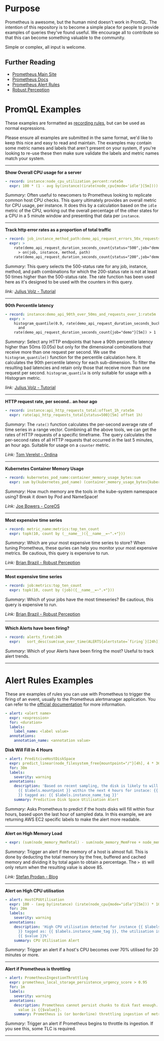 # Purpose

Prometheus is awesome, but the human mind doesn't work in PromQL. The intention of this repository is to become a simple place for people to provide examples of queries they've found useful.
We encourage all to contribute so that this can become something valuable to the community.

Simple or complex, all input is welcome.

## Further Reading

* [Prometheus Main Site](https://prometheus.io/)
* [Prometheus Docs](https://prometheus.io/docs/introduction/overview/)
* [Prometheus Alert Rules](https://prometheus.io/docs/prometheus/latest/configuration/alerting_rules/)
* [Robust Perception](https://www.robustperception.io/blog/)



# PromQL Examples

These examples are formatted as [recording rules](https://prometheus.io/docs/prometheus/latest/configuration/recording_rules/), but can be used as normal expressions.

Please ensure all examples are submitted in the same format, we'd like to keep this nice and easy to read and maintain.
The examples may contain some metric names and labels that aren't present on your system, if you're looking to re-use these then make sure validate the labels and metric names match your system.

---

**Show Overall CPU usage for a server**
```yaml
- record: instance:node_cpu_utilization_percent:rate5m
  expr: 100 * (1 - avg by(instance)(irate(node_cpu{mode='idle'}[5m])))
```
*Summary:* Often useful to newcomers to Prometheus looking to replicate common host CPU checks. This query ultimately provides an overall metric for CPU usage, per instance. It does this by a calculation based on the `idle` metric of the CPU, working out the overall percentage of the other states for a CPU in a 5 minute window and presenting that data per `instance`.

---

**Track http error rates as a proportion of total traffic**
```yaml
- record: job_instance_method_path:demo_api_request_errors_50x_requests:rate5m
  expr: >
    rate(demo_api_request_duration_seconds_count{status="500",job="demo"}[5m]) * 50
      > on(job, instance, method, path)
    rate(demo_api_request_duration_seconds_count{status="200",job="demo"}[5m])
```
*Summary:* This query selects the 500-status rate for any job, instance, method, and path combinations for which the 200-status rate is not at least 50 times higher than the 500-status rate. The rate function has been used here as it's designed to be used with the counters in this query.

*link:* [Julius Volz - Tutorial](https://www.digitalocean.com/community/tutorials/how-to-query-prometheus-on-ubuntu-14-04-part-2)

---

**90th Percentile latency**
```yaml
- record: instance:demo_api_90th_over_50ms_and_requests_over_1:rate5m
  expr: >
    histogram_quantile(0.9, rate(demo_api_request_duration_seconds_bucket{job="demo"}[5m])) > 0.05
      and
    rate(demo_api_request_duration_seconds_count{job="demo"}[5m]) > 1
```
*Summary:*  Select any HTTP endpoints that have a 90th percentile latency higher than 50ms (0.05s) but only for the dimensional combinations that receive more than one request per second. We use the `histogram_quantile()` function for the percentile calculation here. It calculates the 90th percentile latency for each sub-dimension. To filter the resulting bad latencies and retain only those that receive more than one request per second. `histogram_quantile` is only suitable for usage with a Histogram metric.

*link:* [Julius Volz - Tutorial](https://www.digitalocean.com/community/tutorials/how-to-query-prometheus-on-ubuntu-14-04-part-2)

---

**HTTP request rate, per second.. an hour ago**
```yaml
- record: instance:api_http_requests_total:offset_1h_rate5m
  expr: rate(api_http_requests_total{status=500}[5m] offset 1h)
```

*Summary:*  The `rate()` function calculates the per-second average rate of time series in a range vector. Combining all the above tools, we can get the rates of HTTP requests of a specific timeframe. The query calculates the per-second rates of all HTTP requests that occurred in the last 5 minutes, an hour ago. Suitable for usage on a `counter` metric.

*Link:* [Tom Verelst - Ordina](https://ordina-jworks.github.io/monitoring/2016/09/23/Monitoring-with-Prometheus.html)

---

**Kubernetes Container Memory Usage**
```yaml
- record: kubernetes_pod_name:container_memory_usage_bytes:sum
  expr: sum by(kubernetes_pod_name) (container_memory_usage_bytes{kubernetes_namespace="kube-system"})
```

*Summary:* How much memory are the tools in the kube-system namespace using? Break it down by Pod and NameSpace!

*Link:* [Joe Bowers - CoreOS](https://coreos.com/blog/monitoring-kubernetes-with-prometheus.html)

---

**Most expensive time series**
```yaml
- record: metric_name:metrics:top_ten_count
  expr: topk(10, count by (__name__)({__name__=~".+"}))
```

*Summary:* Which are your most expensive time series to store? When tuning Prometheus, these quries can help you monitor your most expensive metrics. Be cautious, this query is expensive to run.

*Link:* [Brian Brazil - Robust Perception](https://www.robustperception.io/which-are-my-biggest-metrics/)

---

**Most expensive time series**
```yaml
- record: job:metrics:top_ten_count
  expr: topk(10, count by (job)({__name__=~".+"}))
```

*Summary:* Which of your jobs have the most timeseries? Be cautious, this query is expensive to run.

*Link:* [Brian Brazil - Robust Perception](https://www.robustperception.io/which-are-my-biggest-metrics/)

---

**Which Alerts have been firing?**
```yaml
- record: alerts_fired:24h
  expr:   sort_desc(sum(sum_over_time(ALERTS{alertstate=`firing`}[24h])) by (alertname))
```

*Summary:* Which of your Alerts have been firing the most? Useful to track alert trends.

---


# Alert Rules Examples

These are examples of rules you can use with Prometheus to trigger the firing of an event, usually to the Prometheus alertmanager application. You can refer to the [official documentation](https://prometheus.io/docs/prometheus/latest/configuration/alerting_rules/) for more information.

```yaml
- alert: <alert name>
  expr: <expression>
  for: <duration>
  labels:
    label_name: <label value>
  annotations:
    annotation_name: <annotation value>
```

**Disk Will Fill in 4 Hours**
```yaml
- alert: PreditciveHostDiskSpace
  expr: predict_linear(node_filesystem_free{mountpoint="/"}[4h], 4 * 3600) < 0
  for: 30m
  labels:
    severity: warning
  annotations:
    description: 'Based on recent sampling, the disk is likely to will fill on volume
      {{ $labels.mountpoint }} within the next 4 hours for instace: {{ $labels.instance_id
      }} tagged as: {{ $labels.instance_name_tag }}'
    summary: Predictive Disk Space Utilisation Alert
```
*Summary:* Asks Prometheus to predict if the hosts disks will fill within four hours, based upon the last hour of sampled data. In this example, we are returning AWS EC2 specific labels to make the alert more readable.

---

**Alert on High Memory Load**
```yaml
- expr: (sum(node_memory_MemTotal) - sum(node_memory_MemFree + node_memory_Buffers + node_memory_Cached) ) / sum(node_memory_MemTotal) * 100 > 85
```
*Summary:* Trigger an alert if the memory of a host is almost full. This is done by deducting the total memory by the free, buffered and cached memory and dividing it by total again to obtain a percentage. The `> 85` will only return when the resulting value is above 85.

*Link:* [Stefan Prodan - Blog](https://stefanprodan.com/2016/a-monitoring-solution-for-docker-hosts-containers-and-containerized-services/)

---

**Alert on High CPU utilisation**
```yaml
- alert: HostCPUUtilisation
  expr: 100 - (avg by(instance) (irate(node_cpu{mode="idle"}[5m])) * 100) > 70
  for: 20m
  labels:
    severity: warning
  annotations:
    description: 'High CPU utilisation detected for instance {{ $labels.instance_id
      }} tagged as: {{ $labels.instance_name_tag }}, the utilisation is currently:
      {{ $value }}%'
    summary: CPU Utilisation Alert
```
*Summary:* Trigger an alert if a host's CPU becomes over 70% utilised for 20 minutes or more.

---

**Alert if Prometheus is throttling**
```yaml
- alert: PrometheusIngestionThrottling
  expr: prometheus_local_storage_persistence_urgency_score > 0.95
  for: 1m
  labels:
    severity: warning
  annotations:
    description: Prometheus cannot persist chunks to disk fast enough. It's urgency
      value is {{$value}}.
    summary: Prometheus is (or borderline) throttling ingestion of metrics
```
*Summary:* Trigger an alert if Prometheus begins to throttle its ingestion. If you see this, some TLC is required.

---